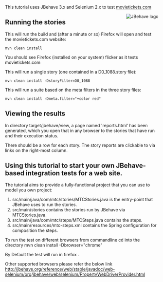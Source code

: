 
This tutorial uses JBehave 3.x and Selenium 2.x to test [movietickets.com](http://movietickets.com)

<img src="http://jbehave.org/reference/preview/images/jbehave-logo.png" alt="JBehave logo" align="right" />

## Running the stories

This will run the build and (after a minute or so) Firefox will open and test the movietickets.com website:

    mvn clean install 

You should see Firefox (installed on your system) flicker as it tests movietickets.com

This will run a single story (one contained in a D0_1088.story file):

    mvn clean install -DstoryFilter=D0_1088

This will run a suite based on the meta filters in the three story files:

    mvn clean install -Dmeta.filter="+color red"

## Viewing the results

In directory target/jbehave/view, a page named 'reports.html' has been generated, which you open that in any browser to the stories that have run and their execution status.

There should be a row for each story.  The story reports are clickable to via links on the right-most column.

## Using this tutorial to start your own JBehave-based integration tests for a web site.

The tutorial aims to provide a fully-functional project that you can use to model you own project:

1. src/main/java/com/mtc/stories/MTCStories.java is the entry-point that JBehave uses to run the stories. 
2. src/main/stories contains the stories run by JBehave via MTCStories.java.
3. src/main/java/com/mtc/steps/MTCSteps.java contains the steps.
4. src/main/resources/mtc-steps.xml contains the Spring configuration for composition the steps.

To run the test on different browsers from commandline cd into the directory 
mvn clean install -Dbrowser="chrome"

By Default the test will run in firefox .

Other supported browsers please refer the below link 
http://jbehave.org/reference/web/stable/javadoc/web-selenium/org/jbehave/web/selenium/PropertyWebDriverProvider.html



